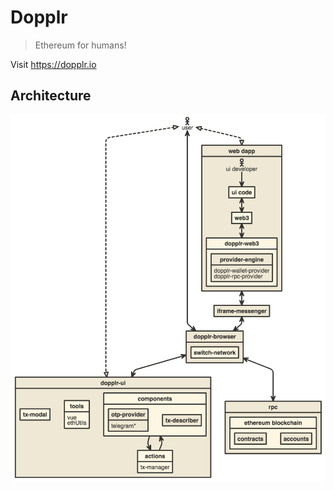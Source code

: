 # Dopplr

> Ethereum for humans!

Visit https://dopplr.io


## Architecture

![Architecture Diagram](./arch.png)
